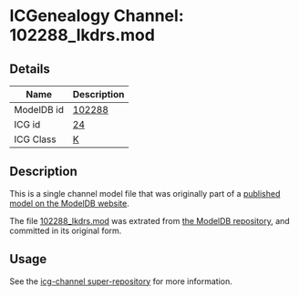 # ICGenealogy Channel: 102288\_Ikdrs.mod

## Details

Name | Description
---- | -----------
ModelDB id | [102288](http://senselab.med.yale.edu/ModelDB/ShowModel.cshtml?model=102288)
ICG id | [24](http://icg.neurotheory.ox.ac.uk/channels/1/24)
ICG Class | [K](http://icg.neurotheory.ox.ac.uk/channels/1)

## Description

This is a single channel model file that was originally part of a [published model on the ModelDB website](http://senselab.med.yale.edu/mModelDB/ShowModel.cshtml?model=102288).

The file [102288\_Ikdrs.mod](102288_Ikdrs.mod) was extrated from [the ModelDB repository](http://senselab.med.yale.edu/ModelDB/ShowModel.cshtml?model=102288), and committed in its original form.

## Usage

See the [icg-channel super-repository](https://github.com/icgenealogy/icg-channels) for more information.